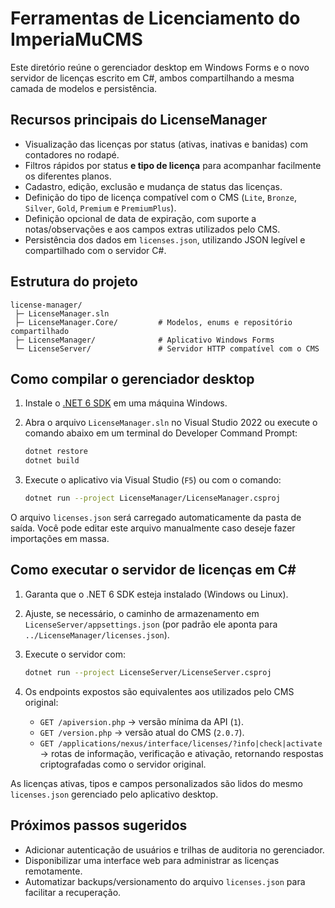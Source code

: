 
# Ferramentas de Licenciamento do ImperiaMuCMS

Este diretório reúne o gerenciador desktop em Windows Forms e o novo servidor de licenças escrito em C#, ambos compartilhando a mesma camada de modelos e persistência.

## Recursos principais do LicenseManager

- Visualização das licenças por status (ativas, inativas e banidas) com contadores no rodapé.
- Filtros rápidos por status **e tipo de licença** para acompanhar facilmente os diferentes planos.
- Cadastro, edição, exclusão e mudança de status das licenças.
- Definição do tipo de licença compatível com o CMS (`Lite`, `Bronze`, `Silver`, `Gold`, `Premium` e `PremiumPlus`).
- Definição opcional de data de expiração, com suporte a notas/observações e aos campos extras utilizados pelo CMS.
- Persistência dos dados em `licenses.json`, utilizando JSON legível e compartilhado com o servidor C#.

## Estrutura do projeto

```
license-manager/
 ├─ LicenseManager.sln
 ├─ LicenseManager.Core/         # Modelos, enums e repositório compartilhado
 ├─ LicenseManager/              # Aplicativo Windows Forms
 └─ LicenseServer/               # Servidor HTTP compatível com o CMS
```

## Como compilar o gerenciador desktop

1. Instale o [.NET 6 SDK](https://dotnet.microsoft.com/en-us/download/dotnet/6.0) em uma máquina Windows.
2. Abra o arquivo `LicenseManager.sln` no Visual Studio 2022 ou execute o comando abaixo em um terminal do Developer Command Prompt:

   ```bash
   dotnet restore
   dotnet build
   ```

3. Execute o aplicativo via Visual Studio (`F5`) ou com o comando:

   ```bash
   dotnet run --project LicenseManager/LicenseManager.csproj
   ```

O arquivo `licenses.json` será carregado automaticamente da pasta de saída. Você pode editar este arquivo manualmente caso deseje fazer importações em massa.

## Como executar o servidor de licenças em C#

1. Garanta que o .NET 6 SDK esteja instalado (Windows ou Linux).
2. Ajuste, se necessário, o caminho de armazenamento em `LicenseServer/appsettings.json` (por padrão ele aponta para `../LicenseManager/licenses.json`).
3. Execute o servidor com:

   ```bash
   dotnet run --project LicenseServer/LicenseServer.csproj
   ```

4. Os endpoints expostos são equivalentes aos utilizados pelo CMS original:
   - `GET /apiversion.php` → versão mínima da API (`1`).
   - `GET /version.php` → versão atual do CMS (`2.0.7`).
   - `GET /applications/nexus/interface/licenses/?info|check|activate` → rotas de informação, verificação e ativação, retornando respostas criptografadas como o servidor original.

As licenças ativas, tipos e campos personalizados são lidos do mesmo `licenses.json` gerenciado pelo aplicativo desktop.

## Próximos passos sugeridos

- Adicionar autenticação de usuários e trilhas de auditoria no gerenciador.
- Disponibilizar uma interface web para administrar as licenças remotamente.
- Automatizar backups/versionamento do arquivo `licenses.json` para facilitar a recuperação.
